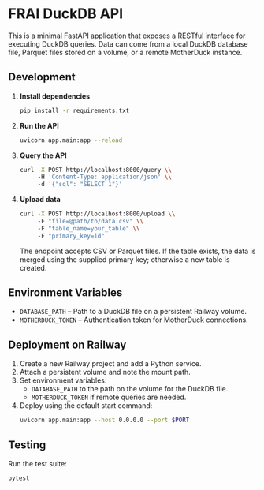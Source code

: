 # FRAI DuckDB API

This is a minimal FastAPI application that exposes a RESTful interface for executing DuckDB queries. Data can come from a local DuckDB database file, Parquet files stored on a volume, or a remote MotherDuck instance.

## Development

1. **Install dependencies**
   ```bash
   pip install -r requirements.txt
   ```
2. **Run the API**
   ```bash
   uvicorn app.main:app --reload
   ```
3. **Query the API**
   ```bash
   curl -X POST http://localhost:8000/query \\
        -H 'Content-Type: application/json' \\
        -d '{"sql": "SELECT 1"}'
   ```

4. **Upload data**
   ```bash
   curl -X POST http://localhost:8000/upload \\
        -F "file=@path/to/data.csv" \\
        -F "table_name=your_table" \\
        -F "primary_key=id"
   ```
   The endpoint accepts CSV or Parquet files. If the table exists, the data
   is merged using the supplied primary key; otherwise a new table is created.

## Environment Variables

- `DATABASE_PATH` – Path to a DuckDB file on a persistent Railway volume.
- `MOTHERDUCK_TOKEN` – Authentication token for MotherDuck connections.

## Deployment on Railway

1. Create a new Railway project and add a Python service.
2. Attach a persistent volume and note the mount path.
3. Set environment variables:
   - `DATABASE_PATH` to the path on the volume for the DuckDB file.
   - `MOTHERDUCK_TOKEN` if remote queries are needed.
4. Deploy using the default start command:
   ```bash
   uvicorn app.main:app --host 0.0.0.0 --port $PORT
   ```

## Testing

Run the test suite:
```bash
pytest
```
